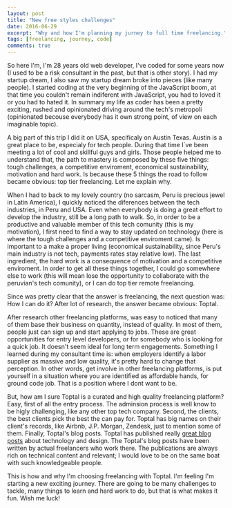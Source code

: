 ```yaml
---
layout: post
title: "New free styles challenges"
date: 2016-06-29
excerpt: "Why and how I'm planning my jurney to full time freelancing."
tags: [freelancing, journey, code]
comments: true
---
```


So here I'm, I'm 28 years old web developer, I've coded for some years now (I used to be a risk consultant in the past, but that is other story). I had my startup dream, I also saw my startup dream broke into pieces (like many people). I started coding at the very beginning of the JavaScript boom, at that time you couldn't remain indiferent with JavaScript, you had to loved it or you had to hated it. In summary my life as coder has been a pretty exciting, rushed and opinionated driving around the tech's metropoli  (opinionated becouse everybody has it own strong point, of view on each imaginable topic).

A big part of this trip I did it on USA, specificaly on Austin Texas. Austin is a great place to be, especialy for tech people. During that time I´ve been meeting a lot of cool and skillful guys and girls. Those people helped me to understand that, the path to mastery is composed by these five things: tough challenges, a competitive enviroment, economical sustainability, motivation and hard work. Is because these 5 things the road to follow became obvious: top tier freelancing. Let me explain why.

When I had to back to my lovely country (no sarcasm, Peru is precious jewel in Latin America), I quickly noticed the diferences between the tech industries, in Peru and USA. Even when everybody is doing a great effort to develop the industry, still be a long path to walk. So, in order to be a productive and valuable member of this tech comunity (this is my motivation), I first need to find a way to stay updated on technology (here is where the tough challenges and a competitive enviroment came). Is important to a make a proper living (economical sustainability, since Peru's main industry is not tech, payments rates stay relative low). The last ingredient, the hard work is a consequence of motivation and a competitive enviroment. In order to get all these things together, I could go somewhere else to work (this will mean lose the opportunity to collaborate with the peruvian's tech comunity), or I can do top tier remote freelancing.

Since was pretty clear that the answer is freelancing, the next question was: How I can do it? After lot of research, the answer became obvious: Toptal.

After research other freelancing platforms, was easy to noticed that many of them base their business on quantity, instead of quality. In most of them, people just can sign up and start applying to jobs. These are great opportunities for entry level developers, or for somebody who is looking for a quick job. It doesn't seem ideal for long term engagements. Something I learned during my consultant time is: when employers identify a labor supplier as massive and low quality, it's pretty hard to change that perception. In other words, get involve in other freelancing platforms, is put yourself in a situation where you are identified as affordable hands, for ground code job. That is a position where I dont want to be.

But, how am I sure Toptal is a curated and high quality freelancing platform? Easy, first of all the entry process. The adminsion process is well know to be higly challenging, like any other top tech company. Second, the clients, the best clients pick the best the can pay for. Toptal has big names on their client's records, like Airbnb, J.P. Morgan, Zendesk, just to mention some of them. Finally, Toptal's blog posts. Toptal has published really [great blog posts](https://www.toptal.com/blog) about technology and design. The Toptal's blog posts have been written by actual freelancers who work there. The publications are always rich on technical content and relevant; I would love to be on the same boat with such knowledgeable people.

This is how and why I'm choosing freelancing with Toptal. I'm feeling I'm starting a new exciting journey. There are going to be many challenges to tackle, many things to learn and hard work to do, but that is what makes it fun. Wish me luck!
